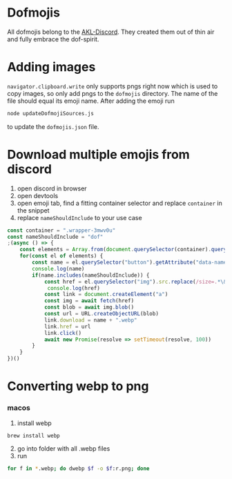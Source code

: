 # Dofmojis
All dofmojis belong to the [AKL-Discord](https://discord.gg/yCYdghrX). They created them out of thin air and fully embrace the dof-spirit.</p>

# Adding images
`navigator.clipboard.write` only supports pngs right now which is used to copy images, so only add pngs to the `dofmojis` directory. The name of the file should equal its emoji name. After adding the emoji run
```bash
node updateDofmojiSources.js
```
to update the `dofmojis.json` file.

# Download multiple emojis from discord
1. open discord in browser
2. open devtools
3. open emoji tab, find a fitting container selector and replace `container` in the snippet
4. replace `nameShouldInclude` to your use case
```javascript
const container = ".wrapper-3mwv0u"
const nameShouldInclude = "dof"
;(async () => {
    const elements = Array.from(document.querySelector(container).querySelectorAll("li"))
    for(const el of elements) {
        const name = el.querySelector("button").getAttribute("data-name")
        console.log(name)
        if(name.includes(nameShouldInclude)) {
            const href = el.querySelector("img").src.replace(/size=.*\&/, "size=128&")
             console.log(href)
            const link = document.createElement("a")
            const img = await fetch(href)
            const blob = await img.blob()
            const url = URL.createObjectURL(blob)
            link.download = name + ".webp"
            link.href = url
            link.click()
            await new Promise(resolve => setTimeout(resolve, 100))
        }
    }
})()
```

# Converting webp to png
### macos
1. install webp
```bash
brew install webp
```
2. go into folder with all .webp files
3. run
```bash
for f in *.webp; do dwebp $f -o $f:r.png; done
```